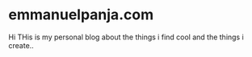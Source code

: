# emmanuelpanja.com

Hi THis is my personal blog about the things i find cool and the things i create..
